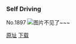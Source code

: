 ### Self Driving
No.1897
![图片不见了~~~](https://imgs.xkcd.com/comics/self_driving.png)

[原址](https://xkcd.com//1897) [下载](https://imgs.xkcd.com/comics/self_driving.png)

